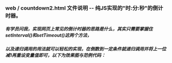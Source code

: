 ### web / countdown2.html 文件说明 -- 纯JS实现的"时:分:秒"的倒计时器。 
##### 有学员问我，实现网页上常见的倒计时器的思路是什么，其实只需要掌握住setInterval()和setTimeout()这两个方法，
##### 以及递归调用的用法就可以轻松的实现，在倒数到一定条件就递归调用并将上一位减1再重设变量值即可，以下为效果图与范例代码：


